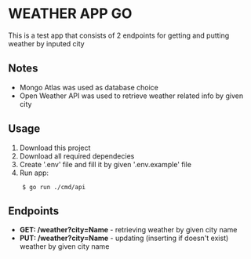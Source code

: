 # WEATHER APP GO

This is a test app that consists of 2 endpoints for getting and putting weather by inputed city

## Notes

- Mongo Atlas was used as database choice
- Open Weather API was used to retrieve weather related info by given city

## Usage

1. Download this project
2. Download all required dependecies
3. Create '.env' file and fill it by given '.env.example' file
4. Run app:
```console
    $ go run ./cmd/api
```

## Endpoints

- **GET: /weather?city=Name** - retrieving weather by given city name
- **PUT: /weather?city=Name** - updating (inserting if doesn't exist) weather by given city name
